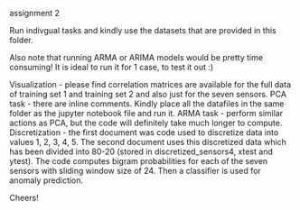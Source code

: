 assignment 2

Run indivgual tasks and kindly use the datasets that are provided in this folder.

Also note that running ARMA or ARIMA models would be pretty time consuming! It is ideal to run it for 1 case, to test it out :)

Visualization - please find correlation matrices are available for the full data of training set 1 and training set 2 and also just for the seven sensors.
PCA task - there are inline comments. Kindly place all the datafiles in the same folder as the jupyter notebook file and run it. 
ARMA task - perform similar actions as PCA, but the code will definitely take much longer to compute. 
Discretization - the first document was code used to discretize data into values 1, 2, 3, 4, 5. The second document uses this discretized data which has been divided into 80-20 (stored in discretized_sensors4, xtest and ytest). The code computes bigram probabilities for each of the seven sensors with sliding window size of 24. Then a classifier is used for anomaly prediction.

Cheers!
